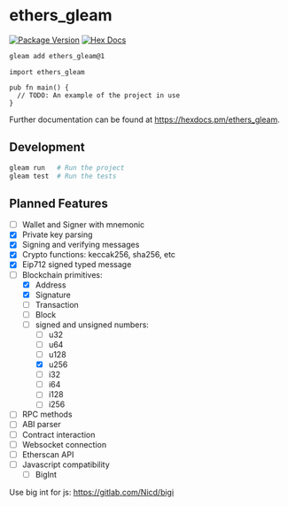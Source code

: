 # ethers_gleam

[![Package Version](https://img.shields.io/hexpm/v/ethers_gleam)](https://hex.pm/packages/ethers_gleam)
[![Hex Docs](https://img.shields.io/badge/hex-docs-ffaff3)](https://hexdocs.pm/ethers_gleam/)

```sh
gleam add ethers_gleam@1
```
```gleam
import ethers_gleam

pub fn main() {
  // TODO: An example of the project in use
}
```

Further documentation can be found at <https://hexdocs.pm/ethers_gleam>.

## Development

```sh
gleam run   # Run the project
gleam test  # Run the tests
```

## Planned Features

- [ ] Wallet and Signer with mnemonic
- [x] Private key parsing
- [x] Signing and verifying messages
- [x] Crypto functions: keccak256, sha256, etc
- [x] Eip712 signed typed message
- [ ] Blockchain primitives: 
    - [x] Address
    - [x] Signature
    - [ ] Transaction
    - [ ] Block
    - [ ] signed and unsigned numbers: 
        - [ ] u32
        - [ ] u64
        - [ ] u128
        - [x] u256
        - [ ] i32
        - [ ] i64
        - [ ] i128
        - [ ] i256
- [ ] RPC methods
- [ ] ABI parser
- [ ] Contract interaction
- [ ] Websocket connection
- [ ] Etherscan API
- [ ] Javascript compatibility
    - [ ] BigInt

Use big int for js: https://gitlab.com/Nicd/bigi
